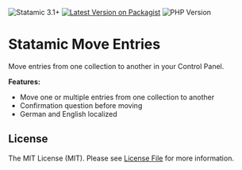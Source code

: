 ![Statamic 3.1+](https://img.shields.io/badge/Statamic-3.1+-FF269E?style=for-the-badge&link=https://statamic.com)
[![Latest Version on Packagist](https://img.shields.io/packagist/v/codedge/statamic-move-entries?style=for-the-badge)](https://packagist.org/packages/codedge/statamic-move-entries)
![PHP Version](https://img.shields.io/packagist/php-v/codedge/statamic-move-entries?style=for-the-badge)

# Statamic Move Entries

Move entries from one collection to another in your Control Panel.

**Features:**

- Move one or multiple entries from one collection to another
- Confirmation question before moving
- German and English localized

## License

The MIT License (MIT). Please see [License File](LICENSE) for more information.
